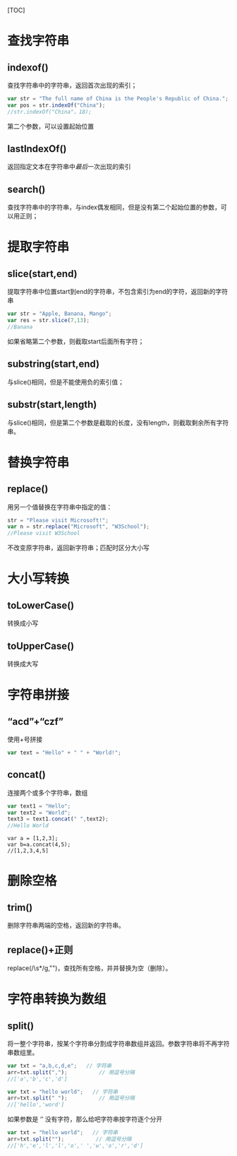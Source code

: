 [TOC]

# 查找字符串

## indexof()

查找字符串中的字符串，返回首次出现的索引；

```js
var str = "The full name of China is the People's Republic of China.";
var pos = str.indexOf("China");
//str.indexOf("China"，18);
```

第二个参数，可以设置起始位置

## lastIndexOf() 

返回指定文本在字符串中*最后*一次出现的索引

## search()

查找字符串中的字符串，与index偶发相同，但是没有第二个起始位置的参数，可以用正则；

# 提取字符串

## slice(start,end)

提取字符串中位置start到end的字符串，不包含索引为end的字符，返回新的字符串

```js
var str = "Apple, Banana, Mango";
var res = str.slice(7,13);
//Banana
```

如果省略第二个参数，则截取start后面所有字符；

## substring(start,end)

与slice()相同，但是不能使用负的索引值；

## substr(start,length)

与slice()相同，但是第二个参数是截取的长度，没有length，则截取剩余所有字符串。

# 替换字符串

## replace()

用另一个值替换在字符串中指定的值：

```js
str = "Please visit Microsoft!";
var n = str.replace("Microsoft", "W3School");
//Please visit W3School
```

不改变原字符串，返回新字符串；匹配时区分大小写

# 大小写转换

## toLowerCase()

转换成小写

## toUpperCase()

转换成大写

# 字符串拼接

## “acd”+“czf”

使用+号拼接

```js
var text = "Hello" + " " + "World!";
```

## concat()

连接两个或多个字符串，数组

```js
var text1 = "Hello";
var text2 = "World";
text3 = text1.concat(" ",text2);
//Hello World
```

```
var a = [1,2,3];
var b=a.concat(4,5);
//[1,2,3,4,5]
```

# 删除空格

## trim()

删除字符串两端的空格，返回新的字符串。

## replace()+正则

replace(/\s*/g,"")，查找所有空格，并并替换为空（删除）。

# 字符串转换为数组

## split()

将一整个字符串，按某个字符串分割成字符串数组并返回。参数字符串将不再字符串数组里。

```js
var txt = "a,b,c,d,e";   // 字符串
arr=txt.split(",");          // 用逗号分隔
//['a','b','c','d']
```

```js
var txt = "hello world";   // 字符串
arr=txt.split(" ");          // 用逗号分隔
//['hello','word']
```

如果参数是   ‘’   没有字符，那么给吧字符串按字符逐个分开

```js
var txt = "hello world";   // 字符串
arr=txt.split("");          // 用逗号分隔
//['h','e','l','l','o',' ','w','o','r','d']

```

